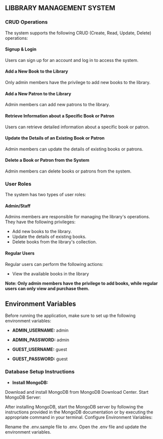 ## LIBBRARY MANAGEMENT SYSTEM

### CRUD Operations

The system supports the following CRUD (Create, Read, Update, Delete) operations:

#### Signup & Login

Users can sign up for an account and log in to access the system.

#### Add a New Book to the Library

Only admin members have the privilege to add new books to the library.

#### Add a New Patron to the Library

Admin members can add new patrons to the library.

#### Retrieve Information about a Specific Book or Patron

Users can retrieve detailed information about a specific book or patron.

#### Update the Details of an Existing Book or Patron

Admin members can update the details of existing books or patrons.

#### Delete a Book or Patron from the System

Admin members can delete books or patrons from the system.

### User Roles

The system has two types of user roles:

#### Admin/Staff

Admins members are responsible for managing the library's operations. They have the following privileges:

- Add new books to the library.
- Update the details of existing books.
- Delete books from the library's collection.

#### Regular Users

Regular users can perform the following actions:

- View the available books in the library

**Note: Only admin members have the privilege to add books, while regular users can only view and purchase them.**

## Environment Variables

Before running the application, make sure to set up the following environment variables:

- **ADMIN_USERNAME:** admin

- **ADMIN_PASSWORD:** admin

- **GUEST_USERNAME:** guest

- **GUEST_PASSWORD:** guest

### Database Setup Instructions

- **Install MongoDB:**

Download and install MongoDB from MongoDB Download Center.
Start MongoDB Server:

After installing MongoDB, start the MongoDB server by following the instructions provided in the MongoDB documentation or by executing the appropriate command in your terminal.
Configure Environment Variables:

Rename the .env.sample file to .env.
Open the .env file and update the environment variables.
